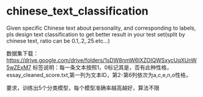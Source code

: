 # chinese_text_classification
Given specific Chinese text about personality, and corresponding to labels, pls design text classification to get better result in your test set(split by chinese text, ratio can be 0.1,.2,.25.etc...)


数据集下载： https://drive.google.com/drive/folders/1sDW8nmW6lXZOIQWSxycUqXUnW5wZExM7
标签说明：每一条文本按照1，0标记其是，否有此种性格，
essay_cleaned_score.txt,第一列为文本ID，第2-第6列依次为a,c,e,n,o性格，


要求，训练出5个分类模型，每个模型准确率越高越好，算法不限
